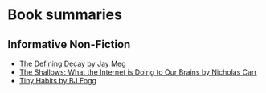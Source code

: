# Book summaries

## Informative Non-Fiction
- [The Defining Decay by Jay Meg](book_summaries/meg_defining_decade.md)
- [The Shallows: What the Internet is Doing to Our Brains by Nicholas Carr](book_summaries/carr_shallows.md)
- [Tiny Habits by BJ Fogg](book_summaries/fogg_tiny_habits.md)